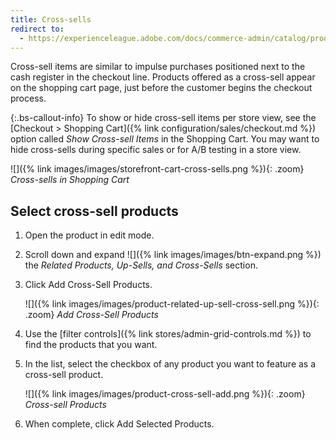 ```yaml
---
title: Cross-sells
redirect to:
  - https://experienceleague.adobe.com/docs/commerce-admin/catalog/products/settings/related-products-up-sells-cross-sells.html#cross-sells
---
```


Cross-sell items are similar to impulse purchases positioned next to the cash register in the checkout line. Products offered as a cross-sell appear on the shopping cart page, just before the customer begins the checkout process.

{:.bs-callout-info}
To show or hide cross-sell items per store view, see the [Checkout > Shopping Cart]({% link configuration/sales/checkout.md %}) option called _Show Cross-sell Items_ in the Shopping Cart. You may want to hide cross-sells during specific sales or for A/B testing in a store view.

![]({% link images/images/storefront-cart-cross-sells.png %}){: .zoom}
_Cross-sells in Shopping Cart_

## Select cross-sell products

1. Open the product in edit mode.

1. Scroll down and expand ![]({% link images/images/btn-expand.png %}) the _Related Products, Up-Sells, and Cross-Sells_ section.

1. Click <span class="btn">Add Cross-Sell Products</span>.

    ![]({% link images/images/product-related-up-sell-cross-sell.png %}){: .zoom}
    _Add Cross-Sell Products_

1. Use the [filter controls]({% link stores/admin-grid-controls.md %}) to find the products that you want.

1. In the list, select the checkbox of any product you want to feature as a cross-sell product.

    ![]({% link images/images/product-cross-sell-add.png %}){: .zoom}
    _Cross-sell Products_

1. When complete, click <span class="btn">Add Selected Products</span>.
